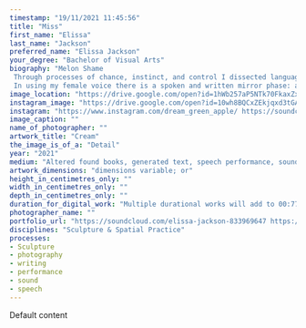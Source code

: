 ```yaml
---
timestamp: "19/11/2021 11:45:56"
title: "Miss"
first_name: "Elissa"
last_name: "Jackson"
preferred_name: "Elissa Jackson"
your_degree: "Bachelor of Visual Arts"
biography: "Melon Shame
 Through processes of chance, instinct, and control I dissected language through fictional texts written by male authors about female subjects into narrative strings and loops generating further texts of varied coherence. The meanings stay ambiguous which creates the insular malleability. There is genealogy of texts with varying coherence informing further texts as they interact with each other creating an interrelated sense, to taste words and see thoughts in a shifting spectrum becoming an expanded synesthesia. Conceptual cognates and sense cognates are generated through the materiality of language and selection of written flavours. The works live in oscillating physical, mental, aural, and digital spaces, and these mediums become spaces are transmuted.
 In using my female voice there is a spoken and written mirror phase: a female voice performing text generated from male authors, then read by a machine with an artificial male voice creating an interchange of gendered voices."
image_location: "https://drive.google.com/open?id=1hWb257aP5NTk70FkaxZxEMVN0czq_PAF"
instagram_image: "https://drive.google.com/open?id=10wh8BQCxZEkjqxd3tGA9oSNG_i1_Mwtu"
instagram: "https://www.instagram.com/dream_green_apple/ https://soundcloud.com/elissa-jackson-833969647"
image_caption: ""
name_of_photographer: ""
artwork_title: "Cream"
the_image_is_of_a: "Detail"
year: "2021"
medium: "Altered found books, generated text, speech performance, sound recording, polaroid, instax, and digital photography"
artwork_dimensions: "dimensions variable; or"
height_in_centimetres_only: ""
width_in_centimetres_only: ""
depth_in_centimetres_only: ""
duration_for_digital_work: "Multiple durational works will add to 00:77:40"
photographer_name: ""
portfolio_url: "https://soundcloud.com/elissa-jackson-833969647 https://www.instagram.com/dream_green_apple/"
disciplines: "Sculpture & Spatial Practice"
processes:
- Sculpture
- photography
- writing
- performance
- sound
- speech
---
```


Default content